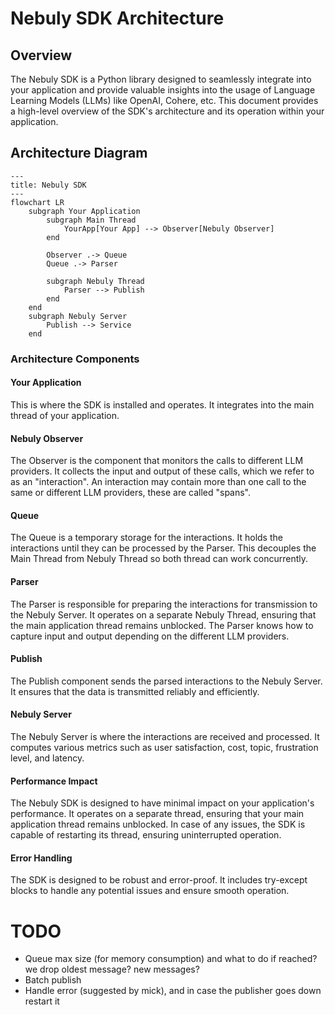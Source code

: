 # Nebuly SDK Architecture

## Overview
The Nebuly SDK is a Python library designed to seamlessly integrate into your
application and provide valuable insights into the usage of Language Learning
Models (LLMs) like OpenAI, Cohere, etc. This document provides a high-level
overview of the SDK's architecture and its operation within your application.

## Architecture Diagram

```mermaid
---
title: Nebuly SDK
---
flowchart LR
    subgraph Your Application
        subgraph Main Thread
            YourApp[Your App] --> Observer[Nebuly Observer]
        end

        Observer .-> Queue
        Queue .-> Parser

        subgraph Nebuly Thread
            Parser --> Publish
        end
    end
    subgraph Nebuly Server
        Publish --> Service
    end
```

### Architecture Components

#### Your Application
This is where the SDK is installed and operates. It integrates into the main
thread of your application.

#### Nebuly Observer
The Observer is the component that monitors the calls to different LLM
providers. It collects the input and output of these calls, which we refer to
as an "interaction". An interaction may contain more than one call to the same
or different LLM providers, these are called "spans".

#### Queue
The Queue is a temporary storage for the interactions. It holds the
interactions until they can be processed by the Parser. This decouples the Main
Thread from Nebuly Thread so both thread can work concurrently.

#### Parser
The Parser is responsible for preparing the interactions for transmission to
the Nebuly Server. It operates on a separate Nebuly Thread, ensuring that the
main application thread remains unblocked. The Parser knows how to capture
input and output depending on the different LLM providers.

#### Publish
The Publish component sends the parsed interactions to the Nebuly Server. It
ensures that the data is transmitted reliably and efficiently.

#### Nebuly Server
The Nebuly Server is where the interactions are received and processed. It
computes various metrics such as user satisfaction, cost, topic, frustration
level, and latency.

#### Performance Impact
The Nebuly SDK is designed to have minimal impact on your application's
performance. It operates on a separate thread, ensuring that your main
application thread remains unblocked. In case of any issues, the SDK is capable
of restarting its thread, ensuring uninterrupted operation.

#### Error Handling
The SDK is designed to be robust and error-proof. It includes try-except blocks
to handle any potential issues and ensure smooth operation.


# TODO

- Queue max size (for memory consumption) and what to do if reached? we drop oldest message? new messages?
- Batch publish
- Handle error (suggested by mick), and in case the publisher goes down restart it
